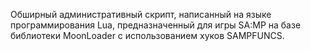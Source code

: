 Обширный административный скрипт, написанный на языке программирования Lua, предназначенный для игры SA:MP на базе библиотеки MoonLoader с использованием хуков SAMPFUNCS.
